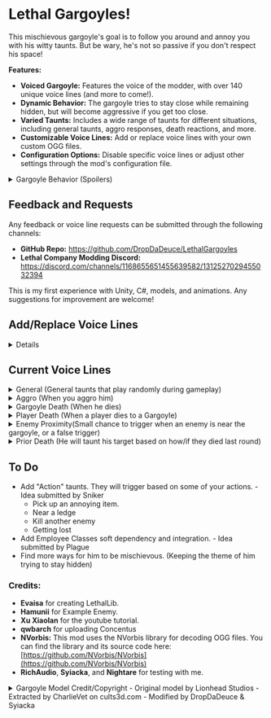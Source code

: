 # Lethal Gargoyles!

This mischievous gargoyle's goal is to follow you around and annoy you with his witty taunts. But be wary, he's not so passive if you don't respect his space!

**Features:**

* **Voiced Gargoyle:**  Features the voice of the modder, with over 140 unique voice lines (and more to come!).
* **Dynamic Behavior:** The gargoyle tries to stay close while remaining hidden, but will become aggressive if you get too close.
* **Varied Taunts:**  Includes a wide range of taunts for different situations, including general taunts, aggro responses, death reactions, and more.
* **Customizable Voice Lines:**  Add or replace voice lines with your own custom OGG files.
* **Configuration Options:** Disable specific voice lines or adjust other settings through the mod's configuration file.

<details>
<summary>Gargoyle Behavior (Spoilers)</summary>

The gargoyle's primary goal is to annoy the player. It will try to stay close while remaining hidden, but its stealth skills are still under development. If the player enters its aggro range, it will chase and attack them. Be careful, as it might occasionally push you into walls (a bug that's being worked on).

The gargoyle's taunts are categorized as follows:

* General
* Aggro
* Gargoyle Death
* Player Death
* Enemy Proximity
* Prior Death

</details>

## Feedback and Requests

Any feedback or voice line requests can be submitted through the following channels:

* **GitHub Repo:** https://github.com/DropDaDeuce/LethalGargoyles
* **Lethal Company Modding Discord:** https://discord.com/channels/1168655651455639582/1312527029455032394

This is my first experience with Unity, C#, models, and animations. Any suggestions for improvement are welcome!

## Add/Replace Voice Lines
<details>

**1. Audio Format and Location**

- All custom voice lines **must be in OGG format**. Other formats (MP3, WAV, etc.) are not supported.
- Place your custom OGG files in the **"Custom Voice Lines"** folder located within your Lethal Company game directory (e.g., `C:\Program Files (x86)\Steam\steamapps\common\Lethal Company\Custom Voice Lines`).
- **Do not** place custom voice lines in the "Voice Lines" folder.
- There is a maximum size of **500KB** on the ogg files, due to steam networking limitations on network messages.

**2.  Voice Line Categories**

Voice lines are organized into the following categories:

- Combat Dialog
- Taunt - Activity
- Taunt - Aggro
- Taunt - Enemy
- Taunt - Gargoyle Death
- Taunt - General
- Taunt - Player Death
- Taunt - Prior Death

**3.  Naming Conventions**

- **Hardcoded Categories:** For the categories "Taunt - Activity," "Taunt - Enemy," and "Taunt - Prior Death," your custom audio file names **must match** the original file names to replace them.
    - For example, to replace the "taunt_priordeath_Abandoned" voice line, your custom OGG file must also be named "taunt_priordeath_Abandoned.ogg".
- **Other Categories:** For the remaining categories, you can use any file name for your custom OGG files. Simply place them in the corresponding folder within "Custom Voice Lines."

**4. Disabling Voice Lines**

- If you want to disable a specific voice line, you can do so through the mod's configuration file.
</details>

## Current Voice Lines

<details>
<summary>General (General taunts that play randomly during gameplay)</summary>
<pre>"Ach, I can smell your awful breath... all the way from here."</pre>
<pre>"I'd ask you to try and hit me... but ya'd probably poke yer eye out instead."</pre>
<pre>"I might be made of stone, but at least I ain't stone blind."</pre>
<pre>"Hey! You're that mighty employee, aren't ya? Well, I've got scrap for ya: KISS MY STONEY ARSE!"</pre>
<pre>"I bet your aim's as bad as your body odour!"</pre>
<pre>"I heard there was a prophecy about ya... yeah... something about THE WORST EMPLOYEE OF ALL TIME! Yeah, that was it! Hahaha!"</pre>
<pre>"You must be the sorriest excuse of an Employee I ever saw, and I've seen plenty."</pre>
<pre>"Ye cannae hit me. Ye cannae hit me! Haha!"</pre>
<pre>"Hi, my name's Barn Door. Bet ye cannae hit meeee!"</pre>
<pre>"You're more of a crack-pot than a crack-shot! Hahahaha!"</pre>
<pre>"Don't you try and ignore me, you pink-bellied numpty!"</pre>
<pre>"Is this what I've been sittin' here waiting for all these centuries? You?! Bahahaha!"</pre>
<pre>"I can tell by yer glazed over eyes ye cannae hit straight!"</pre>
<pre>"Hey! Employee! Do you have any tzp or flashlights? Hahaha, you don't have any skill, that's as plain as day!"</pre>
<pre>"Ach, away with ye, ye scavenger dog-monkey."</pre>
<pre>"Hey! Look at me when I'm insulting ya! You walking sack of compost!"</pre>
<pre>"You think you're smart? I've seen more brains in a slop-bucket!"</pre>
<pre>"Let's see your aim... If ya've got one!"</pre>
<pre>"You couldnae hit a castle wi'a ball of dung!"</pre>
<pre>"Ach, ya blunderin' goon, you couldnae hit me in a million years!"</pre>
<pre>"Tell me this, how does a rubbish employee like you stay alive? You must be a right jammy bugger!"</pre>
<pre>"What are you gonna do, huh? Hit me? Ooh, I'm shiverin', mummy, help!"</pre>
<pre>"Tell me this, is it true you don't know which way to hold a shovel? Hahaha!"'</pre>
<pre>"Oh, look! My face is all exposed! Betchya cannae hit me!"</pre>
<pre>"Which one ya cannae hit me with? Yer shovel, or yer sneeze?"</pre>
<pre>"Hey, what you are doing with all those weapons? You might as well use a wee toy slingshot, ye big baby!"</pre>
<pre>"Hey, come and have a go at me, if you think you're tough enough!"</pre>
<pre>"I can paint a target on me arse and you'll still be pointing at ye shoe!"</pre>
<pre>"You're so incompetent, you couldnae hit a spring head!"</pre>
<pre>"I've seen more enthusiasm from a Bracken!"</pre>
<pre>"What do you think of that, Mr. Pajama-Wearing, Basket-Face, Slipper-Wielding, Clipe-Dreep-Bauchle, Gether-Uping-Blate-Maw, Bleathering, Gomeril, Jessie, Oaf-Looking, Stauner, Nyaff, Plookie, Shan, Milk-Drinking, Soy-Faced Shilpit, Mim-Moothed, Sniveling, Worm-Eyed, Hotten-Blaugh, Vile-Stoochie, Callie-Breek-Tattie?" - Submitted by ThePatienceToad</pre>
<pre>"You must have drawn the ugly gene in the family."</pre>
<pre>"Its employees like you that make me happy humans are mortal!" - Submitted by ThePatienceToad</pre>
<pre>"If yer as slow on foot as ye are in the head, ye cannae hope to hit me!" - Submitted by Plague</pre>
</details>

<details>
<summary>Aggro (When you aggro him)</summary>
<pre>"That's It! I'll kick yer arse!"</pre>
<pre>"You think you're tough!? I got some scrap for ya!"</pre>
<pre>"I'll bloody make yer face even more ugly! Wait… I dinnae think that's possible." - Submitted by Electric</pre>
<pre>"Oi! You lookin' at me?! I'll give ye somethin' to look at!"</pre>
<pre>"Step back, ya numpty! Unless ye want a face full of stone!"</pre>
</details>

<details>
<summary>Gargoyle Death (When he dies)</summary>
<pre>"These are my final words. I hate you. Hahahaha!"</pre>
<pre>"At least... at least I'm not... not you..."</pre>
<pre>"At least I didn't trip over my own feet and fall into a pit… you imbecile… *coughs*"</pre>
</details>

<details>
<summary>Player Death (When a player dies to a Gargoyle)</summary>
<pre>"Hahahaha! You died!"</pre>
<pre>"Another employee down! Hahahaha!"</pre>
<pre>"Hahahaha! You suck!"</pre>
</details>

<details>
<summary>Enemy Proximity(Small chance to trigger when an enemy is near the gargoyle, or a false trigger)</summary>
<pre>"Hello, sir Bracken! He's over there! Hahahaha"</pre>
<pre>"Sit still and don't turn around. I want to watch that Spring Head maul you!"</pre>
<pre>"What a cute little Thumper! They're over there boy, go get em! Good boy!"</pre>
<pre>"Looks like you're being haunted! I hope you get possesed you useless pile of trash!"</pre>
<pre>"I hope this centipede eats your face!"</pre>
<pre>"The itsy bitsy spider ate the employees face. Hahahaha!"</pre>
<pre>"Hey look! Another employee. Go give him a hug!"</pre>
<pre>"Yippee! Hahahaha!"</pre>
<pre>"This Jester is hilarious! Go tell that joke to that employee over there! Hahahaha!"</pre>
<pre>"Hey, you! I found some nuts for you to crack. They're over there!"</pre>
<pre>"Hey! Employee! Ever been dissolved by a slime?"</pre>
<pre>"That's one scary butler! I'm glad I'm not you! Hahahaha!"</pre>
<pre>"This one eats employees! I like it already!"</pre>
</details>

<details>
<summary>Prior Death (He will taunt his target based on how/if they died last round)</summary>
<pre>"A guy with a mask threw up on you and you fell over dead? Maybe that possessed clone has more braincells than you!" - Submitted by Sniker</pre>
<pre>"Yer parenting skills are worse than yer survival skills... I dinnae know that was even possible!" - Submitted by Sniker</pre>
<pre>"Remember that time ye missed that jump and died? Ha, Great times."</pre>
<pre>"They say 'fight fire with fire'. Well, ye fought fists with... yer face! HAHAHA!"</pre>
<pre>"What went up, came down... and splat! Just like you!"</pre>
<pre>"I heard tough guys don't look at explosions, which is probably why ye died." - Submitted by ThePatienceToad</pre>
<pre>"Gack! Couldn't breathe? Maybe ye should've tried breathing through your ears!"</pre>
<pre>"Looks like someone needed a breath of fresh air...permanently!"</pre>
<pre>"Torn limb from limb?  Served you right for getting out of bed that morning!"</pre>
<pre>"My favorite part about the last moon. Bang! You were full of holes! What a surprise…"</pre>
<pre>"Flat as a pancake, ye were! Were you always that thin?</pre>
<pre>"You couldnae hold your breath longer than 10 seconds. Hahahaha!" - Submitted by ThePatienceToad</pre>
<pre>"Left behind, eh?  Even your friends didn't like you!"</pre>
<pre>"Next time you get electrocuted, try not to pee yourself!"</pre>
<pre>"Kicked ya right into the goal last round ye were! Hahahaha!" - Submitted by ThePatienceToad</pre>
<pre>"Next time you get roasted, I'll bring some marshmallows."</pre>
<pre>"Next time you see a knife, try running away from it instead of towards it! Hahahaha!"</pre>
<pre>"You got blown away, literally!"</pre>
<pre>"Next time ye want to go head first into something hard, I'll give ya a good smack!"</pre>
<pre>"How much glue did they need to put ye back together?" - Submitted by ThePatienceToad</pre>
<pre>"Couldnae outsmart a bunch of birds with hairy bums, could ye?"</pre>
<pre>"Bracken snuck up on ye. Should've seen the look on yer face when ye felt those bony fingers on yer neck! Then crack like a twig!"</pre>
<pre>"Caught in a wee web, were ye? Should've seen yer face when she came crawlin' out! Like a hairy, eight-legged beastie!"</pre>
<pre>"Heard those bees gave ye quite the shock! Should've seen yer hair standin' on end! Hahahaha!"</pre>
<pre>"If you had the brains to turn around a half second sooner, you might have survived!" - Submitted by ThePatienceToad</pre>
<pre>"Swallowed whole, were ye? He's got an appetite for careless employees, that worm! Should've seen yer face when he popped up! HAHAHA!"</pre>
<pre>"The pup heard ye sneakin' about! Should've seen him come flyin' through the air! Like a furry, toothy missile!"</pre>
<pre>"Couldn't handle a bit of a haunting, could ye? Yer head just popped like a ripe melon! Messy!"</pre>
<pre>"Couldn't keep yer hands off his shiny bits, could ye? He gave ye a good polishin', though, didn't he?"</pre>
<pre>"Slow and steady wins the race, eh? Except when it's a giant puddle of acid chasin' ye! Hahahaha!"</pre>
<pre>"That Jester's got quite the spring in his step, eh? Should've seen yer face when he popped out! Hahahaha!"</pre>
<pre>"Did that wee beastie steal yer breath away? Should've seen ye flailin' about! Like a fish outta water!"</pre>
<pre>"Did ye trip over yer own feet tryin' to get away? Or did ye faint from the smell of his... perfume? HAHAHA! Either way, it's pathetic!"</pre>
<pre>"Ach, couldn't outrun a deaf beastie, could ye? Should've seen ye trippin' over yer own feet!"</pre>
<pre>"He's got a big appetite, that one! Try tried standin' still next time. Maybe he'll think yer a tree!"</pre>
<pre>"Heard ye screamin' all the way from here! Did ye think that would scare him off? He can't even hear ye! Hahahaha!"</pre>
<pre>"'Beware of gift bearing Greeks!' Or, in yer case, masks bearin' doom! Should've seen yer friends runnin'! Like wee bairns from a bogeyman!"</pre>
<pre>"He cracked ye good, didn't he? Should've seen ye dancin'! One step forward, two steps back... right into his shotgun blast!"</pre>
<pre>"He kicked ye so hard, ye flew higher than a hawk! Should've seen ye spinnin' through the air! Did ye land on yer head? Hahahaha!"</pre>
<pre>"Heard ye were lookin' for a close shave. He gave ye one, didn't he? A bit too close for comfort, I'd say!"</pre>
<pre>"He went out with a bang, didn't he? Took ye right wit him. Hahahaha!"</pre>
<pre>"Thought ye were done with him, did ye? Next time, try bringin' a fly swatter! Hahahaha!"</pre>
<pre>"Should've seen ye flailin' about with those wee snakes on yer head! Too bad ye broke the fall with ye face!"</pre>
<pre>"Heard ye were lookin' for a quick trip to the moon. He granted yer wish, didn't he? One-way ticket, though, I'm afraid!"</pre>
<pre>"He's got quite the footwork, that one! Should've seen him tap-dancin' on yer head!"</pre>
<pre>"He ran ye over like a wee speed bump, didn't he? Should've seen ye go flyin'!"</pre>
<pre>"Ach, he roasted ye like a wee marshmallow, didn't he? Should've seen ye glowin'! Nice and crispy on the outside, I bet!"</pre>
<pre>"He's a sneaky one, that Barber! Appears out of thin air, then snip snip! Should've seen yer face... oh wait, he cut it in half! Hahahaha!"</pre>
<pre>"Ye flew a bit too close to the sun? Should've seen ye splatter! Like a wee bug on a windshield!"</pre>
<pre>"Yer jetpack had a wee bit of a temper tantrum, didn't it? Should've seen the fireworks! And the confetti... made of employee bits! Hahahaha!"</pre>
<pre>"That ladder had a bone to pick with ye, didn't it? Came down right on top of ye! Should've seen the dent it made! Maybe ye should try wearin' a helmet next time!"</pre>
<pre>"Yer teammate gave ye a good whack, didn't they? Should've seen ye do a jig! One step forward, two steps back... right into the ground!"</pre>
<pre>"Your teammate gave ye a sign, didn't they? A stop sign... right to the head!"</pre>
<pre>"Your teammate gave ye a lesson in road safety, didn't they?"</pre>
<pre>"Thought ye could trust yer teammates, did ye? Turns out, they're sharper than they look!"</pre>
<pre>"They say 'don't put all yer eggs in one basket'. Well, ye put all yer faith in that one egg... and it blew up in yer face! Hahahaha!"</pre>
<pre>"Heard ye were tryin' out for the skeet shooting competition. Well, ye were the skeet!"</pre>
<pre>"They say 'the ground can swallow ye whole'. Well, it did! Should've worn yer floaties! Hahahaha!"</pre>
<pre>"That last death sure was stunning!"</pre>
<pre>"Thought ye were a master driver, did ye? Did you get your license out of a cereal box?"</pre>
<pre>"Thought ye could trust yer driver, did ye? Should've called a taxi!"</pre>
<pre>"My favorite look on ye. Exploded to bits!"</pre>
<pre>"Next time, try wearin' a traffic cone as a hat! Might make ye a wee bit more visible…"</pre>
<pre>"Heard ye were tryin' out for the diving team. Well, ye certainly took the plunge!"</pre>
<pre>"Next time ye want to go for a fall, try bringin' a parachute!"</pre>
<pre>"I heard ye took a bit of a tumble. Can you do it again? I wasn't looking last time."</pre>
<pre>"Watch your step! There's a pit there! Oh wait, too late. Hahahaha!"</pre>
<pre>"Ye took the express elevator to the bottom, didn't ye? Did ye make a wish on the way down?"</pre>
<pre>"Thought ye could make a deal with the devil, did ye? He took yer scrap... and yer soul! HAHAHA!"</pre>
<pre>"Heard ye were expectin' a package. Well, ye got one! Right on top of yer head!"</pre>
<pre>"You know what they say, watch where ye step. Oh, ye must have missed that one."</pre>
<pre>"They say 'don't poke the bear'. Well, ye shouldn't poke the turret either! Hahahaha!"</pre>
<pre>"They say 'lightning never strikes twice'. Well, it only needs to strike once to turn ye into a pile of ash! Hahahaha!"</pre>
<pre>"Heard ye were stargazin'. Well, ye got a closer look than ye planned!"</pre>
<pre>"How'd ye miss the big metal plate with spikes on it? Well it sure didn't miss you when it poked holes in ya! Hahahaha!"</pre>
<pre>"They say 'curiosity killed the cat'. Well, it also killed the employee who wandered too far! Hahahaha!"</pre>
<pre>"I can't believe it! You actually died of embarrassment! Hahahaha!" - Submitted by ThePatienceToad</pre>
<pre>"Thought ye could outsmart one of our own, did ye? Yer body sure did make a bloody good chair!"</pre>
</details>

## To Do
 - Add "Action" taunts. They will trigger based on some of your actions. - Idea submitted by Sniker
    - Pick up an annoying item.
    - Near a ledge
    - Kill another enemy
    - Getting lost
 - Add Employee Classes soft dependency and integration. - Idea submitted by Plague
 - Find more ways for him to be mischievous. (Keeping the theme of him trying to stay hidden)

### Credits:
 - **Evaisa** for creating LethalLib.
 - **Hamunii** for Example Enemy.
 - **Xu Xiaolan** for the youtube tutorial.
 - **qwbarch** for uploading Concentus
 - **NVorbis:** This mod uses the NVorbis library for decoding OGG files. You can find the library and its source code here: [https://github.com/NVorbis/NVorbis](https://github.com/NVorbis/NVorbis)
 - **RichAudio**, **Syiacka**, and **Nightare** for testing with me.

<details>
<summary>Gargoyle Model Credit/Copyright - Original model by Lionhead Studios - Extracted by CharlieVet on cults3d.com - Modified by DropDaDeuce & Syiacka</summary>
<pre>The Gargoyle model was extracted from the game Fable II and prepared for printing including smoothing by CharlieVet on cults3d.com

This model is available for use under https://creativecommons.org/licenses/by-nc/4.0/

    - Attribution: CharlieVet https://cults3d.com/en/3d-model/game/gargoyle-on-edge 
    - Modified by: DropDaDeuce & Syiacka
    - License: Creative Commons Attribution-NonCommercial 4.0 International
        - You are free to:
            - Share: copy and redistribute the material in any medium or format
            - Adapt: remix, transform, and build upon the material
            - The licensor cannot revoke these freedoms as long as you follow the license terms.
                - Under the following terms:
                    - Attribution: You must give appropriate credit , provide a link to the license, and indicate if changes were made . You may do so in any reasonable manner, but not in any way that suggests the licensor endorses you or your use.
                    - NonCommercial: You may not use the material for commercial purposes .
                    - No additional restrictions: You may not apply legal terms or technological measures that legally restrict others from doing anything the license permits.
</pre>
</details>